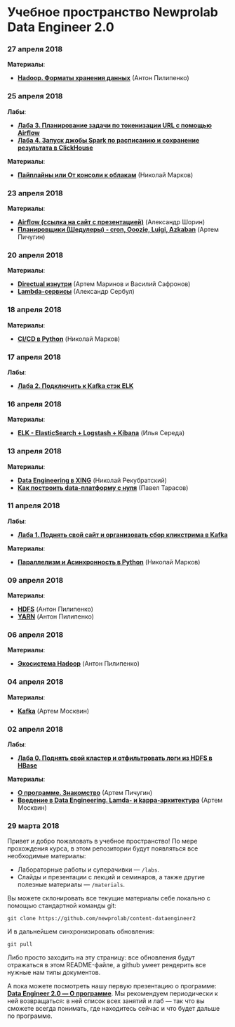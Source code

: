 # Учебное пространство Newprolab Data Engineer 2.0

### 27 апреля 2018

**Материалы**:

* [**Hadoop. Форматы хранения данных**](materials/2018-04-27_Hadoop-File-Types_Антон-Пилипенко.pdf) (Антон Пилипенко)

### 25 апреля 2018

**Лабы**:

- [**Лаба 3. Планирование задачи по токенизации URL с помощью Airflow**](labs/lab03/lab03.md)
- [**Лаба 4. Запуск джобы Spark по расписанию и сохранение результата в ClickHouse**](labs/lab04/lab04.md)

**Материалы**:

* [**Пайплайны или От консоли к облакам**](materials/2018-04-25_CLI-Пайплайны_Николай-Марков.pdf) (Николай Марков)

### 23 апреля 2018

**Материалы**:

* [**Airflow (ссылка на сайт с презентацией)**](http://kxepal.github.io/talks/newprolab-airflow#/) (Александр Шорин)
* [**Планировщики (Шедулеры) - cron, Ooozie, Luigi, Azkaban**](materials/2018-04-23_Планировщики_Артем-Пичугин.pdf) (Артем Пичугин)

### 20 апреля 2018

**Материалы**:

* [**Directual изнутри**](materials/2018-04-20_Directual-Изнутри-и-Снаружи_Артем-Маринов_Василий-Сафронов.pdf) (Артем Маринов и Василий Сафронов)
* [**Lambda-сервисы**](materials/2018-04-20_Lambda-сервисы_Александр-Сербул.pdf) (Александр Сербул)

### 18 апреля 2018

**Материалы**:

* [**CI/CD в Python**](materials/2018-04-18_CI-CD-в-Python_Николай-Марков.pdf) (Николай Марков)

### 17 апреля 2018

**Лабы**:

- [**Лаба 2. Подключить к Kafka стэк ELK**](labs/lab02/lab02.md)

### 16 апреля 2018

**Материалы**:

* [**ELK - ElasticSearch + Logstash + Kibana**](materials/2018-04-16_ELK_Илья-Середа.pdf) (Илья Середа)

### 13 апреля 2018

**Материалы**:

* [**Data Engineering в XING**](materials/2018-04-13_Data-Engineering-в-XING_Николай-Рекубратский.pdf) (Николай Рекубратский)
* [**Как построить data-платформу с нуля**](materials/2018-04-13_Data-Platform-в-Циан_Павел-Тарасов.pdf) (Павел Тарасов)

### 11 апреля 2018

**Лабы**:

* [**Лаба 1. Поднять свой сайт и организовать сбор кликстрима в Kafka**](labs/lab01)

**Материалы**:

* [**Параллелизм и Асинхронность в Python**](materials/2018-04-11_Параллелизм-и-Асинхронность-в-Python_Николай-Марков.pdf) (Николай Марков)

### 09 апреля 2018

**Материалы**:

* [**HDFS**](materials/2018-04-09_HDFS_Антон-Пилипенко.pdf) (Антон Пилипенко)
* [**YARN**](materials/2018-04-09_YARN_Антон-Пилипенко.pdf) (Антон Пилипенко)

### 06 апреля 2018

**Материалы**:

* [**Экосистема Hadoop**](materials/2018-04-06_Экосистема-Hadoop_Антон-Пилипенко.pdf) (Антон Пилипенко)

### 04 апреля 2018

**Материалы**:

* [**Kafka**](materials/2018-04-04_Kafka_Артем-Москвин.pdf) (Артем Москвин)

### 02 апреля 2018

**Лабы**:

* [**Лаба 0. Поднять свой кластер и отфильтровать логи из HDFS в HBase**](labs/lab00)

**Материалы**:

* [**О программе. Знакомство**](materials/2018-04-02_О-программе_Артем-Пичугин.pdf) (Артем Пичугин)
* [**Введение в Data Engineering. Lamda- и kappa-архитектура**](materials/2018-04-02_Введение-в-DE_Артем-Москвин.pdf) (Артем Москвин)

### 29 марта 2018

Привет и добро пожаловать в учебное пространство! По мере прохождения курса, в этом репозитории будут появляться все необходимые материалы:
* Лабораторные работы и суперачивки — `/labs`. 
* Слайды и презентации с лекций и семинаров, а также другие полезные материалы — `/materials`.

Вы можете склонировать все текущие материалы себе локально с помощью стандартной команды git:

`git clone https://github.com/newprolab/content-dataengineer2`

И в дальнейшем синхронизировать обновления:

`git pull`

Либо просто заходить на эту страницу: все обновления будут отражаться в этом README-файле, а github умеет рендерить все нужные нам типы документов.

А пока можете посмотреть нашу первую презентацию о программе: **[Data Engineer 2.0 — О программе](materials/2018-04-02_О-программе_Артем-Пичугин.pdf)**. Мы рекомендуем периодически к ней возвращаться: в ней список всех занятий и лаб — так что вы сможете всегда понимать, где находитесь сейчас и что будет дальше по программе.
